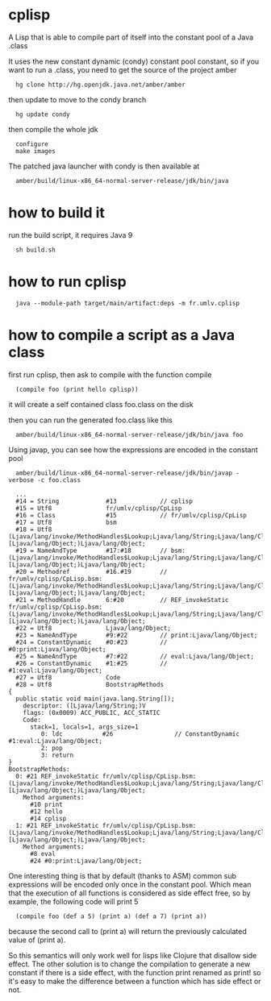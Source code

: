 # cplisp
A Lisp that is able to compile part of itself into the constant pool of a Java .class

It uses the new constant dynamic (condy) constant pool constant,
so if you want to run a .class, you need to get the source of the project amber
```
  hg clone http://hg.openjdk.java.net/amber/amber
```
then update to move to the condy branch
```
  hg update condy
```
then compile the whole jdk
```
  configure
  make images
```

The patched java launcher with condy is then available at
```
  amber/build/linux-x86_64-normal-server-release/jdk/bin/java
```
  

# how to build it
run the build script, it requires Java 9
```
  sh build.sh
```

# how to run cplisp
```
  java --module-path target/main/artifact:deps -m fr.umlv.cplisp
```

# how to compile a script as a Java class
first run cplisp, then ask to compile with the function compile
```
  (compile foo (print hello cplisp))
```
it will create a self contained class foo.class on the disk

then you can run the generated foo.class like this
```
  amber/build/linux-x86_64-normal-server-release/jdk/bin/java foo
```

Using javap, you can see how the expressions are encoded in the constant pool
```
  amber/build/linux-x86_64-normal-server-release/jdk/bin/javap -verbose -c foo.class
```

```
  ...
  #14 = String             #13            // cplisp
  #15 = Utf8               fr/umlv/cplisp/CpLisp
  #16 = Class              #15            // fr/umlv/cplisp/CpLisp
  #17 = Utf8               bsm
  #18 = Utf8               (Ljava/lang/invoke/MethodHandles$Lookup;Ljava/lang/String;Ljava/lang/Class;Ljava/lang/Object;[Ljava/lang/Object;)Ljava/lang/Object;
  #19 = NameAndType        #17:#18        // bsm:(Ljava/lang/invoke/MethodHandles$Lookup;Ljava/lang/String;Ljava/lang/Class;Ljava/lang/Object;[Ljava/lang/Object;)Ljava/lang/Object;
  #20 = Methodref          #16.#19        // fr/umlv/cplisp/CpLisp.bsm:(Ljava/lang/invoke/MethodHandles$Lookup;Ljava/lang/String;Ljava/lang/Class;Ljava/lang/Object;[Ljava/lang/Object;)Ljava/lang/Object;
  #21 = MethodHandle       6:#20          // REF_invokeStatic fr/umlv/cplisp/CpLisp.bsm:(Ljava/lang/invoke/MethodHandles$Lookup;Ljava/lang/String;Ljava/lang/Class;Ljava/lang/Object;[Ljava/lang/Object;)Ljava/lang/Object;
  #22 = Utf8               Ljava/lang/Object;
  #23 = NameAndType        #9:#22         // print:Ljava/lang/Object;
  #24 = ConstantDynamic    #0:#23         // #0:print:Ljava/lang/Object;
  #25 = NameAndType        #7:#22         // eval:Ljava/lang/Object;
  #26 = ConstantDynamic    #1:#25         // #1:eval:Ljava/lang/Object;
  #27 = Utf8               Code
  #28 = Utf8               BootstrapMethods
{
  public static void main(java.lang.String[]);
    descriptor: ([Ljava/lang/String;)V
    flags: (0x0009) ACC_PUBLIC, ACC_STATIC
    Code:
      stack=1, locals=1, args_size=1
         0: ldc           #26                 // ConstantDynamic #1:eval:Ljava/lang/Object;
         2: pop
         3: return
}
BootstrapMethods:
  0: #21 REF_invokeStatic fr/umlv/cplisp/CpLisp.bsm:(Ljava/lang/invoke/MethodHandles$Lookup;Ljava/lang/String;Ljava/lang/Class;Ljava/lang/Object;[Ljava/lang/Object;)Ljava/lang/Object;
    Method arguments:
      #10 print
      #12 hello
      #14 cplisp
  1: #21 REF_invokeStatic fr/umlv/cplisp/CpLisp.bsm:(Ljava/lang/invoke/MethodHandles$Lookup;Ljava/lang/String;Ljava/lang/Class;Ljava/lang/Object;[Ljava/lang/Object;)Ljava/lang/Object;
    Method arguments:
      #8 eval
      #24 #0:print:Ljava/lang/Object;
```

One interesting thing is that by default (thanks to ASM) common sub expressions will be encoded only once in the constant pool. Which mean that the execution of all functions is considered as side effect free, so by example, the following code will print 5
```
  (compile foo (def a 5) (print a) (def a 7) (print a))
```
because the second call to (print a) will return the previously calculated value of (print a).

So this semantics will only work well for lisps like Clojure that disallow side effect.
The other solution is to change the compilation to generate a new constant if there is a side effect, with the function print renamed as print! so it's easy to make the difference between a function which has side effect or not.


